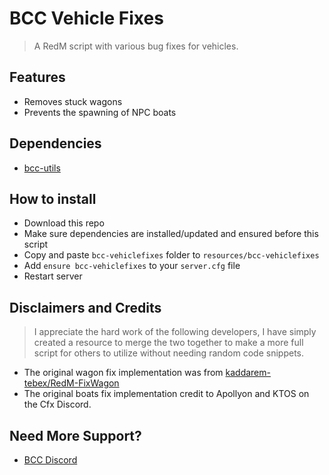 # BCC Vehicle Fixes

> A RedM script with various bug fixes for vehicles.

## Features

- Removes stuck wagons
- Prevents the spawning of NPC boats

## Dependencies

- [bcc-utils](https://github.com/BryceCanyonCounty/bcc-utils)

## How to install

- Download this repo
- Make sure dependencies are installed/updated and ensured before this script
- Copy and paste `bcc-vehiclefixes` folder to `resources/bcc-vehiclefixes`
- Add `ensure bcc-vehiclefixes` to your `server.cfg` file
- Restart server

## Disclaimers and Credits

> I appreciate the hard work of the following developers, I have simply created a resource to merge the two together to make a more full script for others to utilize without needing random code snippets.

- The original wagon fix implementation was from [kaddarem-tebex/RedM-FixWagon](https://github.com/kaddarem-tebex/RedM-FixWagon)
- The original boats fix implementation credit to Apollyon and KTOS on the Cfx Discord.

## Need More Support?

- [BCC Discord](https://discord.gg/cQMJaTqcqJ)
